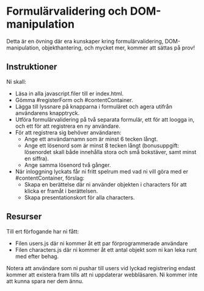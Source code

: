 # Formulärvalidering och DOM-manipulation
Detta är en övning där era kunskaper kring formulärvalidering, DOM-manipulation, objekthantering, och mycket mer, kommer att sättas på prov!

## Instruktioner
Ni skall: 
* Läsa in alla javascript.filer till er index.html. 
* Gömma #registerForm och #contentContainer. 
* Lägga till lyssnare på knapparna i formuläret och agera utifrån användarens knapptryck. 
* Utföra formulärvalidering på två separata formulär, ett för att loogga in, och ett för att registrera en ny användare. 
* För att registrera sig behöver användaren: 
  * Ange ett användarnamn som är minst 6 tecken långt. 
  * Ange ett lösenord som är minst 8 tecken långt (bonusuppgift: lösenordet skall både innehålla stora och små bokstäver, samt minst en siffra).
  * Ange samma lösenord två gånger.
* När inloggning lyckats får ni fritt spelrum med vad ni vill göra med er #contentContainer, förslag:
  * Skapa en berättelse där ni använder objekten i characters för att klicka er framåt i berättelsen.
  * Skapa presentationskort för alla characters.

## Resurser
Till ert förfogande har ni fått:
* Filen users.js där ni kommer åt ett par förprogrammerade användare
* Filen characters.js där ni kommer åt ett antal objekt som ni kan leka runt med efter behag.

Notera att användare som ni pushar till users vid lyckad registrering endast kommer att existera fram tills att ni uppdaterar webbläsaren. Ni kommer inte att kunna spara ner dem ännu. 
